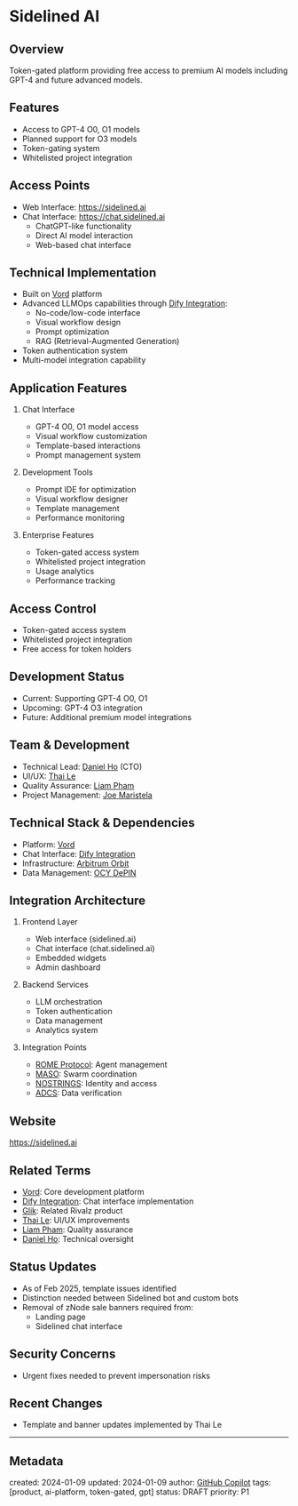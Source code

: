 # Sidelined AI

## Overview
Token-gated platform providing free access to premium AI models including GPT-4 and future advanced models.

## Features
- Access to GPT-4 O0, O1 models
- Planned support for O3 models
- Token-gating system
- Whitelisted project integration

## Access Points
- Web Interface: https://sidelined.ai
- Chat Interface: https://chat.sidelined.ai
  - ChatGPT-like functionality
  - Direct AI model interaction
  - Web-based chat interface

## Technical Implementation
- Built on [Vord](/NAMES_AND_TERMS/technologies/vord.md) platform
- Advanced LLMOps capabilities through [Dify Integration](/NAMES_AND_TERMS/technologies/dify-integration.md):
  - No-code/low-code interface
  - Visual workflow design
  - Prompt optimization
  - RAG (Retrieval-Augmented Generation)
- Token authentication system
- Multi-model integration capability

## Application Features
1. Chat Interface
   - GPT-4 O0, O1 model access
   - Visual workflow customization
   - Template-based interactions
   - Prompt management system

2. Development Tools
   - Prompt IDE for optimization
   - Visual workflow designer
   - Template management
   - Performance monitoring

3. Enterprise Features
   - Token-gated access system
   - Whitelisted project integration
   - Usage analytics
   - Performance tracking

## Access Control
- Token-gated access system
- Whitelisted project integration
- Free access for token holders

## Development Status
- Current: Supporting GPT-4 O0, O1
- Upcoming: GPT-4 O3 integration
- Future: Additional premium model integrations

## Team & Development
- Technical Lead: [Daniel Ho](/NAMES_AND_TERMS/people/daniel-ho.md) (CTO)
- UI/UX: [Thai Le](/NAMES_AND_TERMS/people/thai-le.md)
- Quality Assurance: [Liam Pham](/NAMES_AND_TERMS/people/liam-pham.md)
- Project Management: [Joe Maristela](/NAMES_AND_TERMS/people/joe-maristela.md)

## Technical Stack & Dependencies
- Platform: [Vord](/NAMES_AND_TERMS/technologies/vord.md)
- Chat Interface: [Dify Integration](/NAMES_AND_TERMS/technologies/dify-integration.md)
- Infrastructure: [Arbitrum Orbit](/NAMES_AND_TERMS/technologies/arbitrum-orbit.md)
- Data Management: [OCY DePIN](/NAMES_AND_TERMS/technologies/ocy-depin.md)

## Integration Architecture
1. Frontend Layer
   - Web interface (sidelined.ai)
   - Chat interface (chat.sidelined.ai)
   - Embedded widgets
   - Admin dashboard

2. Backend Services
   - LLM orchestration
   - Token authentication
   - Data management
   - Analytics system

3. Integration Points
   - [ROME Protocol](/NAMES_AND_TERMS/technologies/rome-protocol.md): Agent management
   - [MASO](/NAMES_AND_TERMS/technologies/maso.md): Swarm coordination
   - [NOSTRINGS](/NAMES_AND_TERMS/technologies/nostrings.md): Identity and access
   - [ADCS](/NAMES_AND_TERMS/technologies/adcs.md): Data verification

## Website
https://sidelined.ai

## Related Terms
- [Vord](/NAMES_AND_TERMS/technologies/vord.md): Core development platform
- [Dify Integration](/NAMES_AND_TERMS/technologies/dify-integration.md): Chat interface implementation
- [Glik](/NAMES_AND_TERMS/products/glik.md): Related Rivalz product
- [Thai Le](/NAMES_AND_TERMS/people/thai-le.md): UI/UX improvements
- [Liam Pham](/NAMES_AND_TERMS/people/liam-pham.md): Quality assurance
- [Daniel Ho](/NAMES_AND_TERMS/people/daniel-ho.md): Technical oversight

## Status Updates
- As of Feb 2025, template issues identified
- Distinction needed between Sidelined bot and custom bots
- Removal of zNode sale banners required from:
  - Landing page
  - Sidelined chat interface

## Security Concerns
- Urgent fixes needed to prevent impersonation risks

## Recent Changes
- Template and banner updates implemented by Thai Le

---
## Metadata
created: 2024-01-09
updated: 2024-01-09
author: [GitHub Copilot](https://github.com/features/copilot)
tags: [product, ai-platform, token-gated, gpt]
status: DRAFT
priority: P1